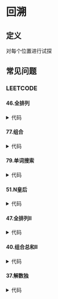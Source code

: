 # 回溯 #

## 定义 ##
对每个位置进行试探

## 常见问题 ##
### LEETCODE ###
#### 46.全排列 ####
<details>
<summary>代码</summary>
<pre>
<code>
</code>
</pre>
</details>

#### 77.组合 ####
<details>
<summary>代码</summary>
<pre>
<code>
</code>
</pre>
</details>

#### 79.单词搜索 ####
<details>
<summary>代码</summary>
<pre>
<code>
</code>
</pre>
</details>

#### 51.N皇后 ####
<details>
<summary>代码</summary>
<pre>
<code>
</code>
</pre>
</details>

#### 47.全排列II ####
<details>
<summary>代码</summary>
<pre>
<code>
</code>
</pre>
</details>

#### 40.组合总和II ####
<details>
<summary>代码</summary>
<pre>
<code>
</code>
</pre>
</details>

#### 37.解数独 ####
<details>
<summary>代码</summary>
<pre>
<code>
</code>
</pre>
</details>